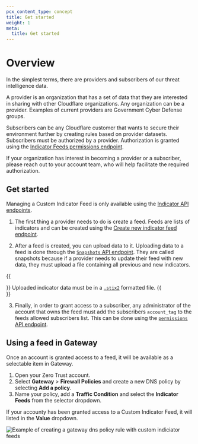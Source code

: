 ```yaml
---
pcx_content_type: concept
title: Get started
weight: 1
meta:
  title: Get started
---
```


# Overview

In the simplest terms, there are providers and subscribers of our threat intelligence data.

A provider is an organization that has a set of data that they are interested in sharing with other Cloudflare organizations. Any organization can be a provider. Examples of current providers are Government Cyber Defense groups. 

Subscribers can be any Cloudflare customer that wants to secure their environment further by creating rules based on provider datasets. Subscribers must be authorized by a provider. Authorization is granted using the [Indicator Feeds permissions endpoint](/api/operations/custom-indicator-feeds-add-permission). 

If your organization has interest in becoming a provider or a subscriber, please reach out to your account team, who will help facilitate the required authorization.

## Get started

Managing a Custom Indicator Feed is only available using the [Indicator API endpoints](/api/operations/custom-indicator-feeds-get-indicator-feeds). 

1. The first thing a provider needs to do is create a feed. Feeds are lists of indicators and can be created using the [Create new indicator feed endpoint](/api/operations/custom-indicator-feeds-create-indicator-feeds).

2. After a feed is created, you can upload data to it. Uploading data to a feed is done through the [`Snapshots` API endpoint](/api/operations/custom-indicator-feeds-update-indicator-feed-data). They are called snapshots because if a provider needs to update their feed with new data, they must upload a file containing all previous and new indicators. 

{{<Aside type="note">}} 
Uploaded indicator data must be in a [`.stix2`](https://oasis-open.github.io/cti-documentation/stix/intro) formatted file.
{{</Aside>}}

3. Finally, in order to grant access to a subscriber, any administrator of the account that owns the feed must add the subscribers `account_tag` to the feeds allowed subscribers list. This can be done using the [`permissions` API endpoint](/api/operations/custom-indicator-feeds-add-permission). 

## Using a feed in Gateway

Once an account is granted access to a feed, it will be available as a selectable item in Gateway. 

1. Open your Zero Trust account.
2. Select **Gateway** > **Firewall Policies** and create a new DNS policy by selecting **Add a policy**.
3. Name your policy, add a **Traffic Condition** and select the **Indicator Feeds** from the selector dropdown.

If your accounty has been granted access to a Custom Indicator Feed, it will listed in the **Value** dropdown.

![Example of creating a gateway dns policy rule with custom indiciator feeds](/images/security-center/gateway-indicator-feed.png)

